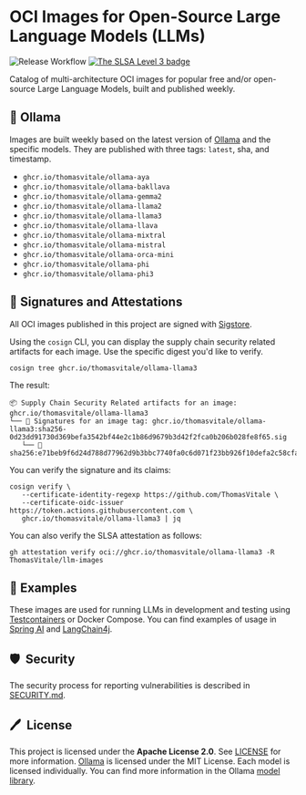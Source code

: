 # OCI Images for Open-Source Large Language Models (LLMs)

![Release Workflow](https://github.com/ThomasVitale/llm-images/actions/workflows/commit-stage.yml/badge.svg)
[![The SLSA Level 3 badge](https://slsa.dev/images/gh-badge-level3.svg)](https://slsa.dev/spec/v1.0/levels)

Catalog of multi-architecture OCI images for popular free and/or open-source Large Language Models, built and published weekly.

## 🦙 Ollama

Images are built weekly based on the latest version of [Ollama](https://ollama.com) and the specific models. They are published with three tags: `latest`, sha, and timestamp.

* `ghcr.io/thomasvitale/ollama-aya`
* `ghcr.io/thomasvitale/ollama-bakllava`
* `ghcr.io/thomasvitale/ollama-gemma2`
* `ghcr.io/thomasvitale/ollama-llama2`
* `ghcr.io/thomasvitale/ollama-llama3`
* `ghcr.io/thomasvitale/ollama-llava`
* `ghcr.io/thomasvitale/ollama-mixtral`
* `ghcr.io/thomasvitale/ollama-mistral`
* `ghcr.io/thomasvitale/ollama-orca-mini`
* `ghcr.io/thomasvitale/ollama-phi`
* `ghcr.io/thomasvitale/ollama-phi3`

## 🔐 Signatures and Attestations

All OCI images published in this project are signed with [Sigstore](https://www.sigstore.dev).

Using the `cosign` CLI, you can display the supply chain security related artifacts for each image. Use the specific digest you'd like to verify.

```shell
cosign tree ghcr.io/thomasvitale/ollama-llama3
```

The result:

```shell
📦 Supply Chain Security Related artifacts for an image: ghcr.io/thomasvitale/ollama-llama3
└── 🔐 Signatures for an image tag: ghcr.io/thomasvitale/ollama-llama3:sha256-0d23dd91730d369befa3542bf44e2c1b86d9679b3d42f2fca0b206b028fe8f65.sig
   └── 🍒 sha256:e71beb9f6d24d788d77962d9b3bbc7740fa0c6d071f23bb926f10defa2c58cfa
```

You can verify the signature and its claims:

```shell
cosign verify \
   --certificate-identity-regexp https://github.com/ThomasVitale \
   --certificate-oidc-issuer https://token.actions.githubusercontent.com \
   ghcr.io/thomasvitale/ollama-llama3 | jq
```

You can also verify the SLSA attestation as follows:

```shell
gh attestation verify oci://ghcr.io/thomasvitale/ollama-llama3 -R ThomasVitale/llm-images
```

## 🌟 Examples

These images are used for running LLMs in development and testing using [Testcontainers](https://testcontainers.com/modules/ollama/) or Docker Compose. You can find examples of usage in [Spring AI](https://github.com/ThomasVitale/llm-apps-java-spring-ai) and [LangChain4j](https://github.com/ThomasVitale/llm-apps-java-langchain4j).

## 🛡️&nbsp; Security

The security process for reporting vulnerabilities is described in [SECURITY.md](SECURITY.md).

## 🖊️&nbsp; License

This project is licensed under the **Apache License 2.0**. See [LICENSE](LICENSE) for more information.
[Ollama](https://github.com/ollama/ollama/blob/main/LICENSE) is licensed under the MIT License.
Each model is licensed individually. You can find more information in the Ollama [model library](https://ollama.com/library).
